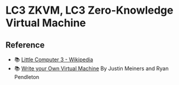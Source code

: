 # LC3 ZKVM, LC3 Zero-Knowledge Virtual Machine


## Reference

- 📚 [Little Computer 3 - Wikipedia](https://en.wikipedia.org/wiki/Little_Computer_3)
- 📚 [Write your Own Virtual Machine](https://www.jmeiners.com/lc3-vm/) By Justin Meiners and Ryan Pendleton
